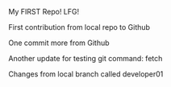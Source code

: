 My FIRST Repo! LFG!

First contribution from local repo to Github

One commit more from Github

Another update for testing git command: fetch

Changes from local branch called developer01
